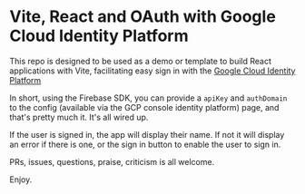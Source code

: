 # Vite, React and OAuth with Google Cloud Identity Platform

This repo is designed to be used as a demo or template to build React applications with Vite, facilitating easy sign in with the
[Google Cloud Identity Platform](https://cloud.google.com/identity-platform)

In short, using the Firebase SDK, you can provide a `apiKey` and `authDomain` to the config (available via the GCP console identity
platform) page, and that's pretty much it. It's all wired up.

If the user is signed in, the app will display their name. If not it will display an error if there is one, or the sign in button to enable
the user to sign in.

PRs, issues, questions, praise, criticism is all welcome.

Enjoy.
